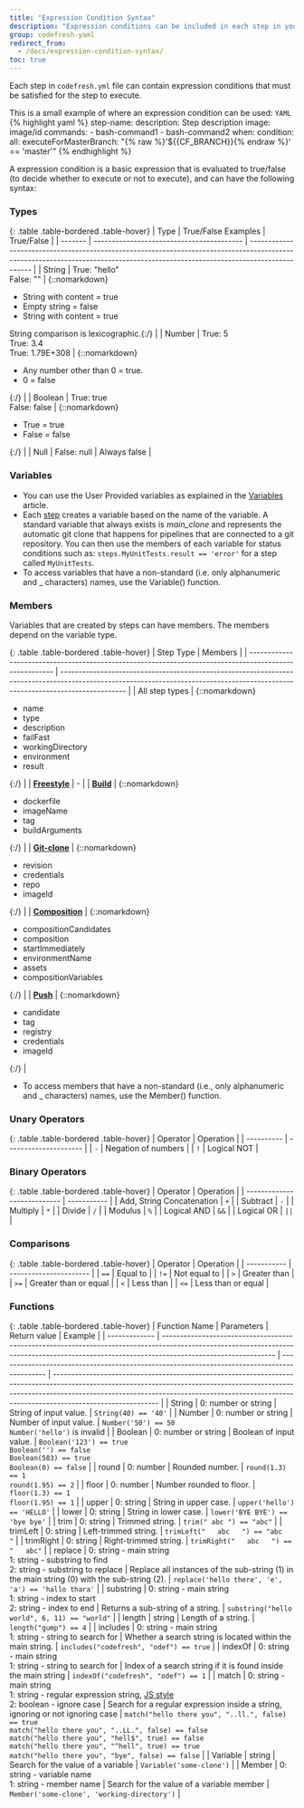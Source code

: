 ```yaml
---
title: "Expression Condition Syntax"
description: "Expression conditions can be included in each step in your codefresh.yml, and must be satisfied for the step to execute."
group: codefresh-yaml
redirect_from:
  - /docs/expression-condition-syntax/
toc: true
---
```

Each step in `codefresh.yml` file can contain expression conditions that must be satisfied for the step to execute.

This is a small example of where an expression condition can be used:
  `YAML`
{% highlight yaml %}
step-name:
  description: Step description
  image: image/id
  commands:
    - bash-command1
    - bash-command2
  when:
    condition:
      all:
        executeForMasterBranch: "{% raw %}'${{CF_BRANCH}}{% endraw %}' == 'master'"
{% endhighlight %}

A expression condition is a basic expression that is evaluated to true/false (to decide whether to execute or not to execute), and can have the following syntax:

### Types

{: .table .table-bordered .table-hover}
| Type    | True/False Examples                       | True/False                                                                                                                                                                     |
| ------- | ----------------------------------------- | ------------------------------------------------------------------------------------------------------------------------------------------------------------------------------ |
| String  | True: "hello"<br>False: ""                | {::nomarkdown}<ul><li>String with content = true</li><li>Empty string = false</li><li>String with content = true</li></ul><span class="text-muted">String comparison is lexicographic</span>.{:/}    |
| Number  | True: 5<br>True: 3.4<br>True: 1.79E+308   | {::nomarkdown}<ul><li>Any number other than 0 = true.</li><li>0 = false</li></ul>{:/}                                                                                                                                      |
| Boolean | True: true<br>False: false                | {::nomarkdown}<ul><li>True = true</li><li>False = false</li></ul>{:/}                                                                                                                                                       |
| Null    | False: null                               | Always false                                                                                                                                                                   |

### Variables
  * You can use the User Provided variables as explained in the [Variables]({{site.baseurl}}/docs/codefresh-yaml/variables/) article.
  * Each [step]({{site.baseurl}}/docs/codefresh-yaml/steps/)  creates a variable based on the name of the variable. A standard variable that always exists is *main_clone* and represents the automatic git clone that happens for pipelines that are connected to a git repository. You can then use the members of each variable for status conditions such as: `steps.MyUnitTests.result == 'error'` for a step called `MyUnitTests`.
  * To access variables that have a non-standard (i.e. only alphanumeric and _ characters) names, use the Variable() function.

### Members
Variables that are created by steps can have members. The members depend on the variable type.

{: .table .table-bordered .table-hover}
| Step Type                                                                                              | Members                                                                                                                                                                        |
| ------------------------------------------------------------------------------------------------------ | ------------------------------------------------------------------------------------------------------------------------------------------------------------------------------ |
| All step types                                                                                         | {::nomarkdown}<ul><li>name</li><li>type</li><li>description</li><li>failFast</li><li>workingDirectory</li><li>environment</li><li>result</li></ul>{:/}                                        |
| [**Freestyle**]({{site.baseurl}}/docs/codefresh-yaml/steps/freestyle/)        | -                                                                                                                                                                              |
| [**Build**]({{site.baseurl}}/docs/codefresh-yaml/steps/build/)             | {::nomarkdown}<ul><li>dockerfile</li><li>imageName</li><li>tag</li><li>buildArguments</li></ul>{:/}                                                                            |
| [**Git-clone**]({{site.baseurl}}/docs/codefresh-yaml/steps/git-clone/)       | {::nomarkdown}<ul><li>revision</li><li>credentials</li><li>repo</li><li>imageId</li></ul>{:/}                                                                                  |
| [**Composition**]({{site.baseurl}}/docs/codefresh-yaml/steps/composition/) | {::nomarkdown}<ul><li>compositionCandidates</li><li>composition</li><li>startImmediately</li><li>environmentName</li><li>assets</li><li>compositionVariables</li></ul>{:/}     |
| [**Push**]({{site.baseurl}}/docs/codefresh-yaml/steps/push/)               | {::nomarkdown}<ul><li>candidate</li><li>tag</li><li>registry</li><li>credentials</li><li>imageId</li></ul>{:/}                                                                 |


* To access members that have a non-standard (i.e., only alphanumeric and _ characters) names, use the Member() function.

### Unary Operators

{: .table .table-bordered .table-hover}
| Operator   | Operation             |
| ---------- | --------------------- |
| `-`        | Negation of numbers   |
| `!`        | Logical NOT           |

### Binary Operators

{: .table .table-bordered .table-hover}
| Operator                    | Operation   |
| --------------------------- | ----------- |
| Add, String Concatenation   | `+`         |
| Subtract                    | `-`         |
| Multiply                    | `*`         |
| Divide                      | `/`         |
| Modulus                     | `%`         |
| Logical AND                 | `&&`        |
| Logical OR                  | `||`        |

### Comparisons

{: .table .table-bordered .table-hover}
| Operator    | Operation              |
| ----------- | ---------------------- |
| `==`        | Equal to               |
| `!=`        | Not equal to           |
| `>`         | Greater than           |
| `>=`        | Greater than or equal  |
| `<`         | Less than              |
| `<=`        | Less than or equal     |

### Functions

{: .table .table-bordered .table-hover}
| Function Name | Parameters                                                                                                                                                                                  | Return value                                                                                | Example                                                                                                                                                                                                                                                                 |
| ------------- | ------------------------------------------------------------------------------------------------------------------------------------------------------------------------------------------- | ------------------------------------------------------------------------------------------- | ----------------------------------------------------------------------------------------------------------------------------------------------------------------------------------------------------------------------------------------------------------------------- |
| String        | 0: number or string                                                                                                                                                                         | String of input value.                                                                      | `String(40) == '40'`                                                                                                                                                                                                                                                      |
| Number        | 0: number or string                                                                                                                                                                         | Number of input value.                                                                      | `Number('50') == 50` <br>`Number('hello')` is invalid                                                                                                                                                                                                                       |
| Boolean       | 0: number or string                                                                                                                                                                         | Boolean of input value.                                                                     | `Boolean('123') == true` <br>`Boolean('') == false` <br>`Boolean(583) == true` <br>`Boolean(0) == false`                                                                                                                                                                        |
| round         | 0: number                                                                                                                                                                                   | Rounded number.                                                                             | `round(1.3) == 1` <br>`round(1.95) == 2`                                                                                                                                                                                                                                    |
| floor         | 0: number                                                                                                                                                                                   | Number rounded to floor.                                                                    | `floor(1.3) == 1`<br>`floor(1.95) == 1`                                                                                                                                                                                                                                     |
| upper         | 0: string                                                                                                                                                                                   | String in upper case.                                                                       | `upper('hello') == 'HELLO'`                                                                                                                                                                                                                                               |
| lower         | 0: string                                                                                                                                                                                   | String in lower case.                                                                       | `lower('BYE BYE') == 'bye bye'`                                                                                                                                                                                                                                           |
| trim          | 0: string                                                                                                                                                                                   | Trimmed string.                                                                             | `trim(" abc ") == "abc"`                                                                                                                                                                                                                                                  |
| trimLeft      | 0: string                                                                                                                                                                                   | Left-trimmed string.                                                                        | `trimLeft("   abc   ") == "abc   "`                                                                                                                                                                                                                                       |
| trimRight     | 0: string                                                                                                                                                                                   | Right-trimmed string.                                                                       | `trimRight("   abc   ") == "   abc"`                                                                                                                                                                                                                                      |
| replace       | 0: string - main string <br>1: string - substring to find <br>2: string - substring to replace                                                                                              | Replace all instances of the sub-string (1) in the main string (0) with the sub-string (2). | `replace('hello there', 'e', 'a') == 'hallo thara'`                                                                                                                                                                                                                       |
| substring     | 0: string - main string <br>1: string - index to start <br>2: string - index to end                                                                                                         | Returns a sub-string of a string.                                                           | `substring("hello world", 6, 11) == "world"`                                                                                                                                                                                                                              |
| length        | string                                                                                                                                                                                      | Length of a string.                                                                         | `length("gump") == 4`                                                                                                                                                                                                                                                     |
| includes      | 0: string - main string<br>1: string - string to search for                                                                                                                                 | Whether a search string is located within the main string.                                  | `includes("codefresh", "odef") == true`                                                                                                                                                                                                                                  |
| indexOf       | 0: string - main string<br>1: string - string to search for                                                                                                                                 | Index of a search string if it is found inside the main string                              | `indexOf("codefresh", "odef") == 1`                                                                                                                                                                                                                                       |
| match         | 0: string - main string<br>1: string - regular expression string, [JS style](https://developer.mozilla.org/en-US/docs/Web/JavaScript/Guide/Regular_Expressions)<br>2: boolean - ignore case | Search for a regular expression inside a string, ignoring or not ignoring case              | `match("hello there you", "..ll.", false) == true` <br> `match("hello there you", "..LL.", false) == false` <br> `match("hello there you", "hell$", true) == false` <br> `match("hello there you", "^hell", true) == true` <br> `match("hello there you", "bye", false) == false` |
| Variable      | string                                                                                                                                                                                      | Search for the value of a variable                                                          | `Variable('some-clone')`                                                                                                                                                                                                                                                  |
| Member        | 0: string - variable name<br>1: string - member name                                                                                                                                        | Search for the value of a variable member                                                   | `Member('some-clone', 'working-directory')`                                                                                                                                                                                                                               |
